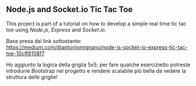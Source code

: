 Node.js and Socket.io Tic Tac Toe
---
This project is part of a tutorial on how to develop a simple real time tic tac toe using *Node.js*, *Express* and *Socket.io*.

Base presa dal link sottostante:
https://medium.com/@antoniomignano/node-js-socket-io-express-tic-tac-toe-10cff9108f7

Ho aggiunto la logica della griglia 5x5: per fare qualche esercizietto potreste introdurre Bootstrap nel progetto e rendere scalabile più bella da vedere la struttura delle griglie!